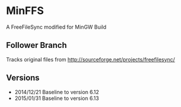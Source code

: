 MinFFS
======

A FreeFileSync modified for MinGW Build


Follower Branch
---------------

Tracks original files from http://sourceforge.net/projects/freefilesync/

Versions
--------

- 2014/12/21 Baseline to version 6.12
- 2015/01/31 Baseline to version 6.13
